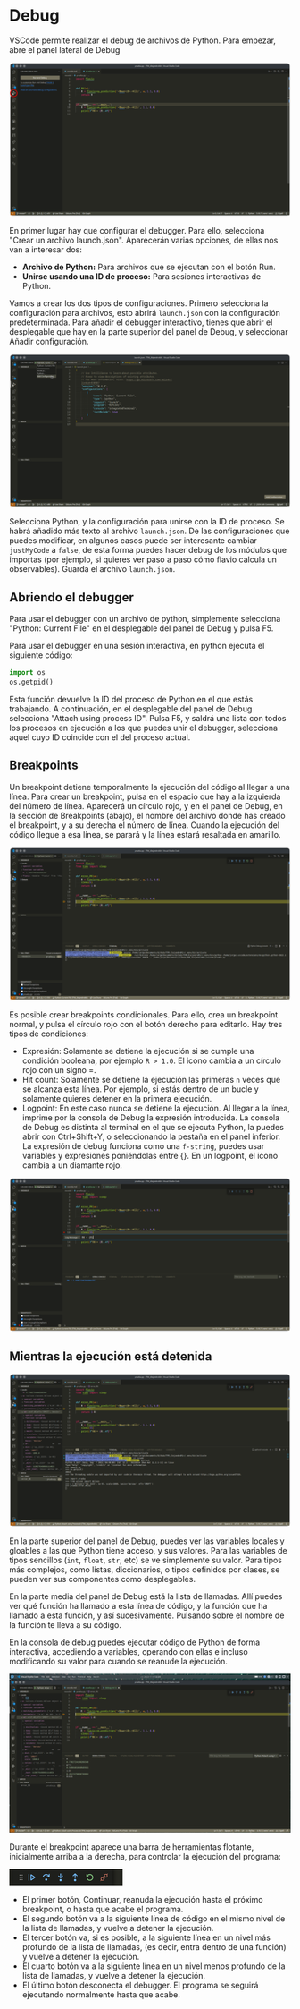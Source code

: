 # Debug

VSCode permite realizar el debug de archivos de Python. Para empezar, abre el panel lateral de Debug

![Panel de Debug](20.png)

En primer lugar hay que configurar el debugger. Para ello, selecciona "Crear un archivo launch.json". Aparecerán varias opciones, de ellas nos van a interesar dos:

* **Archivo de Python:** Para archivos que se ejecutan con el botón Run.
* **Unirse usando una ID de proceso:** Para sesiones interactivas de Python.

Vamos a crear los dos tipos de configuraciones. Primero selecciona la configuración para archivos, esto abrirá `launch.json` con la configuración predeterminada. Para añadir el debugger interactivo, tienes que abrir el desplegable que hay en la parte superior del panel de Debug, y seleccionar Añadir configuración.

![Añadir configuración](21.png)

Selecciona Python, y la configuración para unirse con la ID de proceso. Se habrá añadido más texto al archivo `launch.json`. De las configuraciones que puedes modificar, en algunos casos puede ser interesante cambiar `justMyCode` a `false`, de esta forma puedes hacer debug de los módulos que importas (por ejemplo, si quieres ver paso a paso cómo flavio calcula un observables). Guarda el archivo `launch.json`.

## Abriendo el debugger

Para usar el debugger con un archivo de python, simplemente selecciona "Python: Current File" en el desplegable del panel de Debug y pulsa F5.

Para usar el debugger en una sesión interactiva, en python ejecuta el siguiente código:

```python
import os
os.getpid()
```

Esta función devuelve la ID del proceso de Python en el que estás trabajando. A continuación, en el desplegable del panel de Debug selecciona "Attach using process ID". Pulsa F5, y saldrá una lista con todos los procesos en ejecución a los que puedes unir el debugger, selecciona aquel cuyo ID coincide con el del proceso actual.

## Breakpoints

Un breakpoint detiene temporalmente la ejecución del código al llegar a una línea. Para crear un breakpoint, pulsa en el espacio que hay a la izquierda del número de línea. Aparecerá un círculo rojo, y en el panel de Debug, en la sección de Breakpoints (abajo), el nombre del archivo donde has creado el breakpoint, y a su derecha el número de línea. Cuando la ejecución del código llegue a esa línea, se parará y la línea estará resaltada en amarillo.

![breakpoint](22.png)

Es posible crear breakpoints condicionales. Para ello, crea un breakpoint normal, y pulsa el círculo rojo con el botón derecho para editarlo. Hay tres tipos de condiciones:

* Expresión: Solamente se detiene la ejecución si se cumple una condición booleana, por ejemplo `R > 1.0`. El icono cambia a un círculo rojo con un signo =.
* Hit count: Solamente se detiene la ejecución las primeras `n` veces que se alcanza esta línea. Por ejemplo, si estás dentro de un bucle y solamente quieres detener en la primera ejecución.
* Logpoint: En este caso nunca se detiene la ejecución. Al llegar a la línea, imprime por la consola de Debug la expresión introducida. La consola de Debug es distinta al terminal en el que se ejecuta Python, la puedes abrir con Ctrl+Shift+Y, o seleccionando la pestaña en el panel inferior. La expresión de debug funciona como una `f-string`, puedes usar variables y expresiones poniéndolas entre {}. En un logpoint, el icono cambia a un diamante rojo.

![logpoint](23.png)

## Mientras la ejecución está detenida

![Ejecución detenida](24.png)

En la parte superior del panel de Debug, puedes ver las variables locales y gloables a las que Python tiene acceso, y sus valores. Para las variables de tipos sencillos (`int`, `float`, `str`, etc) se ve simplemente su valor. Para tipos más complejos, como listas, diccionarios, o tipos definidos por clases, se pueden ver sus componentes como desplegables.

En la parte media del panel de Debug está la lista de llamadas. Allí puedes ver qué función ha llamado a esta línea de código, y la función que ha llamado a esta función, y así sucesivamente. Pulsando sobre el nombre de la función te lleva a su código.

En la consola de debug puedes ejecutar código de Python de forma interactiva, accediendo a variables, operando con ellas e incluso modificando su valor para cuando se reanude la ejecución.

![consola de debug](25.png)

Durante el breakpoint aparece una barra de herramientas flotante, inicialmente arriba a la derecha, para controlar la ejecución del programa:

![barra de herramientas](26.png)

* El primer botón, Continuar, reanuda la ejecución hasta el próximo breakpoint, o hasta que acabe el programa.
* El segundo botón va a la siguiente línea de código en el mismo nivel de la lista de llamadas, y vuelve a detener la ejecución.
* El tercer botón va, si es posible, a la siguiente línea en un nivel más profundo de la lista de llamadas, (es decir, entra dentro de una función) y vuelve a detener la ejecución.
* El cuarto botón va a la siguiente línea en un nivel menos profundo de la lista de llamadas, y vuelve a detener la ejecución.
* El último botón desconecta el debugger. El programa se seguirá ejecutando normalmente hasta que acabe.

